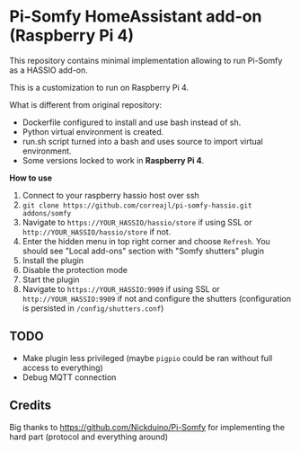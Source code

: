 # Pi-Somfy HomeAssistant add-on (Raspberry Pi 4)

This repository contains minimal implementation allowing to run Pi-Somfy as a HASSIO add-on.

This is a customization to run on Raspberry Pi 4. 

What is different from original repository:
* Dockerfile configured to install and use bash instead of sh.
* Python virtual environment is created.
* run.sh script turned into a bash and uses source to import virtual environment.
* Some versions locked to work in **Raspberry Pi 4**. 

**How to use**

1. Connect to your raspberry hassio host over ssh
2. `git clone https://github.com/correajl/pi-somfy-hassio.git addons/somfy`
3. Navigate to `https://YOUR_HASSIO/hassio/store` if using SSL or `http://YOUR_HASSIO/hassio/store` if not. 
4. Enter the hidden menu in top right corner and choose `Refresh`. You should see "Local add-ons" section with "Somfy shutters" plugin
5. Install the plugin
6. Disable the protection mode
7. Start the plugin
8. Navigate to `https://YOUR_HASSIO:9909` if using SSL or `http://YOUR_HASSIO:9909` if not and configure the shutters (configuration is persisted in `/config/shutters.conf`)

## TODO
* Make plugin less privileged (maybe `pigpio` could be ran without full access to everything)
* Debug MQTT connection

## Credits
Big thanks to https://github.com/Nickduino/Pi-Somfy for implementing the hard part (protocol and everything around)
